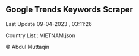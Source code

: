 

## Google Trends Keywords Scraper 
 
Last Update 09-04-2023 , 03:11:26

Country List :
VIETNAM.json



© Abdul Muttaqin 
